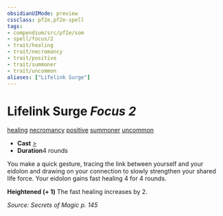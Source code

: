 ```yaml
---
obsidianUIMode: preview
cssclass: pf2e,pf2e-spell
tags:
- compendium/src/pf2e/som
- spell/focus/2
- trait/healing
- trait/necromancy
- trait/positive
- trait/summoner
- trait/uncommon
aliases: ["Lifelink Surge"]
---
```

# Lifelink Surge *Focus 2*   
[healing](../../Rules/traits/healing.md)  [necromancy](../../Rules/traits/necromancy.md)  [positive](../../Rules/traits/positive.md)  [summoner](../../Rules/traits/summoner-som.md)  [uncommon](../../Rules/traits/uncommon.md)  

- **Cast** [>](../../Rules/core-rulebook/chapter-9-playing-the-game.md#Actions "Single Action") 
- **Duration**4 rounds

You make a quick gesture, tracing the link between yourself and your eidolon and drawing on your connection to slowly strengthen your shared life force. Your eidolon gains fast healing 4 for 4 rounds.

**Heightened (+ 1)** The fast healing increases by 2.

*Source: Secrets of Magic p. 145*